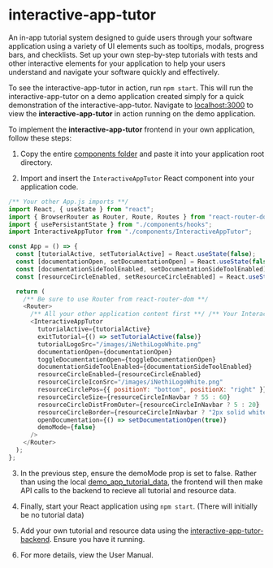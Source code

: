 # interactive-app-tutor

An in-app tutorial system designed to guide users through your software application using a variety of UI elements such as tooltips, modals, progress bars, and checklists. Set up your own step-by-step tutorials with tests and other interactive elements for your application to help your users understand and navigate your software quickly and effectively.

To see the interactive-app-tutor in action, run `npm start`. This will run the interactive-app-tutor on a demo application
created simply for a quick demonstration of the interactive-app-tutor. Navigate to [localhost:3000](http://localhost:3000) to view the **interactive-app-tutor** in action running on the demo application.

To implement the **interactive-app-tutor** frontend in your own application, follow these steps:

1. Copy the entire [components folder](./src/components/) and paste it into your application root directory.

2. Import and insert the `InteractiveAppTutor` React component into your application code.

```javascript
/** Your other App.js imports **/
import React, { useState } from "react";
import { BrowserRouter as Router, Route, Routes } from "react-router-dom";
import { usePersistantState } from "./components/hooks";
import InteractiveAppTutor from "./components/InteractiveAppTutor";

const App = () => {
  const [tutorialActive, setTutorialActive] = React.useState(false);
  const [documentationOpen, setDocumentationOpen] = React.useState(false);
  const [documentationSideToolEnabled, setDocumentationSideToolEnabled] = React.useState(true);
  const [resourceCircleEnabled, setResourceCircleEnabled] = React.useState(true);

  return (
    /** Be sure to use Router from react-router-dom **/
    <Router>
      /** All your other application content first **/ /** Your InteractiveAppTutor last **/
      <InteractiveAppTutor
        tutorialActive={tutorialActive}
        exitTutorial={() => setTutorialActive(false)}
        tutorialLogoSrc="/images/iNethiLogoWhite.png"
        documentationOpen={documentationOpen}
        toggleDocumentationOpen={toggleDocumentationOpen}
        documentationSideToolEnabled={documentationSideToolEnabled}
        resourceCircleEnabled={resourceCircleEnabled}
        resourceCircleIconSrc="/images/iNethiLogoWhite.png"
        resourceCirclePos={{ positionY: "bottom", positionX: "right" }}
        resourceCircleSize={resourceCircleInNavbar ? 55 : 60}
        resourceCircleDistFromOuter={resourceCircleInNavbar ? 5 : 20}
        resourceCircleBorder={resourceCircleInNavbar ? "2px solid white" : "none"}
        openDocumentation={() => setDocumentationOpen(true)}
        demoMode={false}
      />
    </Router>
  );
};
```

3. In the previous step, ensure the demoMode prop is set to false. Rather than using the local [demo_app_tutorial_data](./src/demo_app_tutorial_data/), the frontend will then make API calls to the backend to recieve all tutorial and resource data.

4. Finally, start your React application using `npm start`. (There will initially be no tutorial data)

5. Add your own tutorial and resource data using the [interactive-app-tutor-backend](https://github.com/Gibbosphere/interactive-app-tutor-backend). Ensure you have it running.

6. For more details, view the User Manual.
